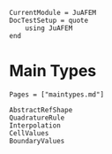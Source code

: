 ```@meta
CurrentModule = JuAFEM
DocTestSetup = quote
    using JuAFEM
end
```
# Main Types

```@index
Pages = ["maintypes.md"]
```

```@docs
AbstractRefShape
QuadratureRule
Interpolation
CellValues
BoundaryValues
```
